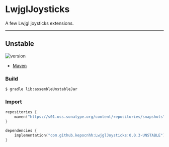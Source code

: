 # LwjglJoysticks
A few Lwjgl joysticks extensions.

---

## Unstable

![version](https://img.shields.io/static/v1?label=version&message=0.0.3-UNSTABLE&labelColor=212121&color=2962ff&style=flat)

- [Maven](https://s01.oss.sonatype.org/content/repositories/snapshots/com/github/kepocnhh/LwjglJoysticks/0.0.3-UNSTABLE)

### Build
```
$ gradle lib:assembleUnstableJar
```

### Import
```kotlin
repositories {
    maven("https://s01.oss.sonatype.org/content/repositories/snapshots")
}

dependencies {
    implementation("com.github.kepocnhh:LwjglJoysticks:0.0.3-UNSTABLE")
}
```
